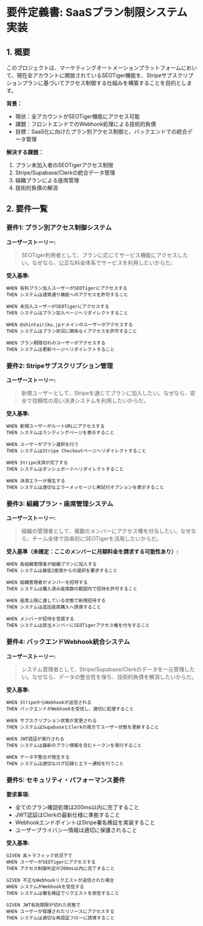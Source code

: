# 要件定義書: SaaSプラン制限システム実装

## 1. 概要

このプロジェクトは、マーケティングオートメーションプラットフォームにおいて、現在全アカウントに開放されているSEOTiger機能を、Stripeサブスクリプションプランに基づいてアクセス制御する仕組みを構築することを目的とします。

**背景：**
- 現状：全アカウントがSEOTiger機能にアクセス可能
- 課題：フロントエンドでのWebhook処理による技術的負債
- 目標：SaaS化に向けたプラン別アクセス制御と、バックエンドでの統合データ管理

**解決する課題：**
1. プラン未加入者のSEOTigerアクセス制限
2. Stripe/Supabase/Clerkの統合データ管理
3. 組織プランによる座席管理
4. 技術的負債の解消

## 2. 要件一覧

### 要件1: プラン別アクセス制御システム

**ユーザーストーリー:**
> SEOTiger利用者として、プランに応じてサービス機能にアクセスしたい。なぜなら、公正な料金体系でサービスを利用したいからだ。

**受入基準:**
```gherkin
WHEN 有料プラン加入ユーザーがSEOTigerにアクセスする
THEN システムは通常通り機能へのアクセスを許可すること

WHEN 未加入ユーザーがSEOTigerにアクセスする
THEN システムはプラン加入ページへリダイレクトすること

WHEN @shintairiku.jpドメインのユーザーがアクセスする
THEN システムはプラン状況に関係なくアクセスを許可すること

WHEN プラン期限切れのユーザーがアクセスする
THEN システムは更新ページへリダイレクトすること
```

### 要件2: Stripeサブスクリプション管理

**ユーザーストーリー:**
> 新規ユーザーとして、Stripeを通じてプランに加入したい。なぜなら、安全で信頼性の高い決済システムを利用したいからだ。

**受入基準:**
```gherkin
WHEN 新規ユーザーがルートURLにアクセスする
THEN システムはランディングページを表示すること

WHEN ユーザーがプラン選択を行う
THEN システムはStripe Checkoutページへリダイレクトすること

WHEN Stripe決済が完了する
THEN システムはダッシュボードへリダイレクトすること

WHEN 決済エラーが発生する
THEN システムは適切なエラーメッセージと再試行オプションを表示すること
```

### 要件3: 組織プラン・座席管理システム

**ユーザーストーリー:**
> 組織の管理者として、複数のメンバーにアクセス権を付与したい。なぜなら、チーム全体で効率的にSEOTigerを活用したいからだ。

**受入基準（未確定：ここのメンバーに月額料金を請求する可能性あり）:**
```gherkin
WHEN 各組織管理者が組織プランに加入する
THEN システムは最低2座席からの選択を要求すること

WHEN 組織管理者がメンバーを招待する
THEN システムは購入済み座席数の範囲内で招待を許可すること

WHEN 座席上限に達している状態で新規招待する
THEN システムは追加座席購入へ誘導すること

WHEN メンバーが招待を受諾する
THEN システムは該当メンバーにSEOTigerアクセス権を付与すること
```

### 要件4: バックエンドWebhook統合システム

**ユーザーストーリー:**
> システム管理者として、Stripe/Supabase/Clerkのデータを一元管理したい。なぜなら、データの整合性を保ち、技術的負債を解消したいからだ。

**受入基準:**
```gherkin
WHEN StripeからWebhookが送信される
THEN バックエンドがWebhookを受信し、適切に処理すること

WHEN サブスクリプション状態が変更される
THEN システムはSupabaseとClerkの両方でユーザー状態を更新すること

WHEN JWT認証が実行される
THEN システムは最新のプラン情報を含むトークンを発行すること

WHEN データ不整合が発生する
THEN システムは適切なログ記録とエラー通知を行うこと
```

### 要件5: セキュリティ・パフォーマンス要件

**要求事項:**
- 全てのプラン確認処理は200ms以内に完了すること
- JWT認証はClerkの最新仕様に準拠すること
- WebhookエンドポイントはStripe署名検証を実装すること
- ユーザープライバシー情報は適切に保護されること

**受入基準:**
```gherkin
GIVEN 高トラフィック状況下で
WHEN ユーザーがSEOTigerにアクセスする
THEN アクセス制御判定が200ms以内に完了すること

GIVEN 不正なWebhookリクエストが送信された場合
WHEN システムがWebhookを受信する
THEN システムは署名検証でリクエストを拒否すること

GIVEN JWT有効期限が切れた状態で
WHEN ユーザーが保護されたリソースにアクセスする
THEN システムは適切な再認証フローに誘導すること
```